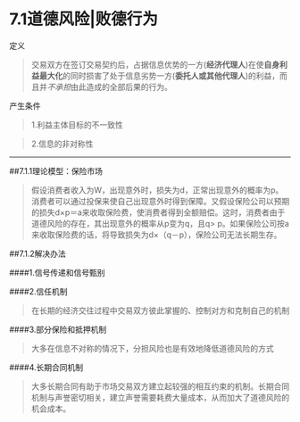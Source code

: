 # 7.1道德风险|败德行为
定义

>交易双方在签订交易契约后，占据信息优势的一方(**经济代理人**)在使**自身利益最大化**的同时损害了处于信息劣势一方(**委托人或其他代理人**)的利益，而且并*不承担*由此造成的全部后果的行为。

产生条件

>1.利益主体目标的不一致性

>2.信息的非对称性

***

##7.1.1理论模型：保险市场

>假设消费者收入为W，出现意外时，损失为d，正常出现意外的概率为p。消费者可以通过投保来使自己出现意外时得到保障。又假设保险公司以预期的损失d×p＝a来收取保险费，使消费者得到全额赔偿。这时，消费者由于道德风险的存在，其出现意外的概率从p变为q，且q> p。如果保险公司按a来收取保险费的话，将导致损失为d×（q－p），保险公司无法长期生存。

##7.1.2解决办法

####1.信号传递和信号甄别

####2.信任机制

>在长期的经济交往过程中交易双方彼此掌握的、控制对方和克制自己的机制

####3.部分保险和抵押机制

>大多在信息不对称的情况下，分担风险也是有效地降低道德风险的方式

####4.长期合同机制

>大多长期合同有助于市场交易双方建立起较强的相互约束的机制。长期合同机制与声誉密切相关，建立声誉需要耗费大量成本，从而加大了道德风险的机会成本。

